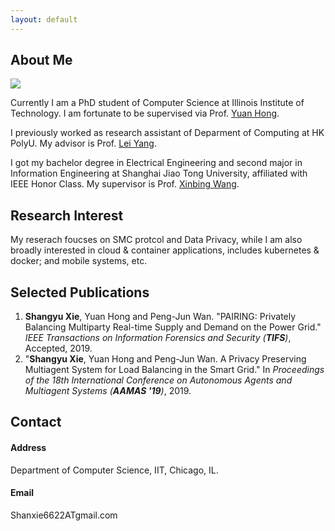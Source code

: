 ```yaml
---
layout: default
---
```


## About Me

<img class="profile-picture" src="/img/profile.jpg">

Currently I am a PhD student of Computer Science at Illinois Institute of Technology. I am fortunate to be supervised via Prof. [Yuan Hong](http://cs.iit.edu/~yhong/).

I previously worked as research assistant of Deparment of Computing at HK PolyU. My advisor is Prof. [Lei Yang](http://www4.comp.polyu.edu.hk/~csyanglei/#/pages/profile/about). 

I got my bachelor degree in Electrical Engineering and second major in Information Engineering at Shanghai Jiao Tong University, affiliated with IEEE Honor Class. My supervisor is Prof. [Xinbing Wang](http://iwct.sjtu.edu.cn/Personal/xwang8/).

## Research Interest

My reserach foucses on SMC protcol and Data Privacy, while I am also broadly interested in cloud & container applications, includes kubernetes & docker; and mobile systems, etc.

## Selected Publications 
1. **Shangyu Xie**, Yuan Hong and Peng-Jun Wan. "PAIRING: Privately Balancing Multiparty Real-time Supply and Demand on the Power Grid." *IEEE Transactions on Information Forensics and Security (**TIFS**)*, Accepted, 2019.
2. "**Shangyu Xie**, Yuan Hong and Peng-Jun Wan. A Privacy Preserving Multiagent System for Load Balancing in the Smart Grid." In *Proceedings of the 18th International Conference on Autonomous Agents and Multiagent Systems (**AAMAS '19**)*, 2019. 

## Contact

#### Address ####

Department of Computer Science, IIT, Chicago, IL.
#### Email ####
Shanxie6622ATgmail.com




